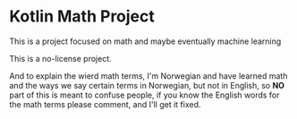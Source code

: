 # Kotlin Math Project

This is a project focused on math and maybe eventually machine learning

This is a no-license project.

And to explain the wierd math terms, I'm Norwegian and have learned math and the ways we say certain terms in Norwegian, but not in English, so **NO** part of this is meant to confuse people, if you know the English words for the math terms please comment, and I'll get it fixed.

